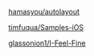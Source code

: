 

[hamasyou/autolayout](https://github.com/hamasyou/autolayout)

[timfuqua/Samples-iOS](https://github.com/timfuqua/Samples-iOS)

[glassonion1/I-Feel-Fine](https://github.com/glassonion1/I-Feel-Fine)

